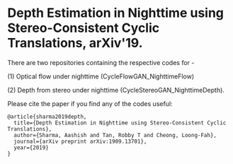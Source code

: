 # Depth Estimation in Nighttime using Stereo-Consistent Cyclic Translations, arXiv'19. 

There are two repositories containing the respective codes for -

(1) Optical flow under nighttime (CycleFlowGAN_NighttimeFlow) 

(2) Depth from stereo under nighttime (CycleStereoGAN_NighttimeDepth).

Please cite the paper if you find any of the codes useful:
```
@article{sharma2019depth,
  title={Depth Estimation in Nighttime using Stereo-Consistent Cyclic Translations},
  author={Sharma, Aashish and Tan, Robby T and Cheong, Loong-Fah},
  journal={arXiv preprint arXiv:1909.13701},
  year={2019}
}
```
